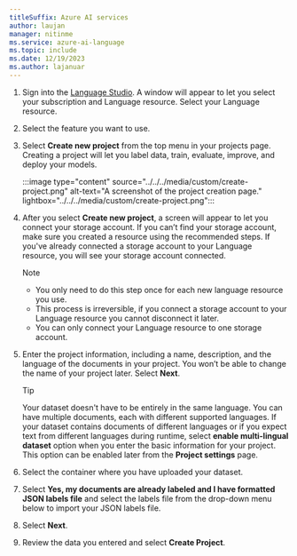 ```yaml
---
titleSuffix: Azure AI services
author: laujan
manager: nitinme
ms.service: azure-ai-language
ms.topic: include
ms.date: 12/19/2023
ms.author: lajanuar
---
```


1. Sign into the [Language Studio](https://aka.ms/languageStudio). A window will appear to let you select your subscription and Language resource. Select your Language resource. 

2. Select the feature you want to use.

3. Select **Create new project** from the top menu in your projects page. Creating a project will let you label data, train, evaluate, improve, and deploy your models. 

    :::image type="content" source="../../../media/custom/create-project.png" alt-text="A screenshot of the project creation page." lightbox="../../../media/custom/create-project.png":::


4.  After you select **Create new project**, a screen will appear to let you connect your storage account. If you can’t find your storage account, make sure you created a resource using the recommended steps. If you've already connected a storage account to your Language resource, you will see your storage account connected.

    >[!NOTE]
    > * You only need to do this step once for each new language resource you use. 
    > * This process is irreversible, if you connect a storage account to your Language resource you cannot disconnect it later.
    > * You can only connect your Language resource to one storage account.

5. Enter the project information, including a name, description, and the language of the documents in your project. You won’t be able to change the name of your project later. Select **Next**.
       
    >[!TIP]
    > Your dataset doesn't have to be entirely in the same language. You can have multiple documents, each with different supported languages. If your dataset contains documents of different languages or if you expect text from different languages during runtime, select **enable multi-lingual dataset** option when you enter the basic information for your project. This option can be enabled later from the **Project settings** page.

6. Select the container where you have uploaded your dataset. 

7. Select **Yes, my documents are already labeled and I have formatted JSON labels file** and select the labels file from the drop-down menu below to import your JSON labels file. 

8.   Select **Next**.

9. Review the data you entered and select **Create Project**.
